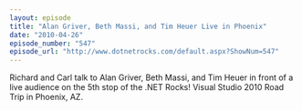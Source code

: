 ```yaml
---
layout: episode
title: "Alan Griver, Beth Massi, and Tim Heuer Live in Phoenix"
date: "2010-04-26"
episode_number: "547"
episode_url: "http://www.dotnetrocks.com/default.aspx?ShowNum=547"
---
```


Richard and Carl talk to Alan Griver, Beth Massi, and Tim Heuer in front of a live audience on the 5th stop of the .NET Rocks! Visual Studio 2010 Road Trip in Phoenix, AZ.
